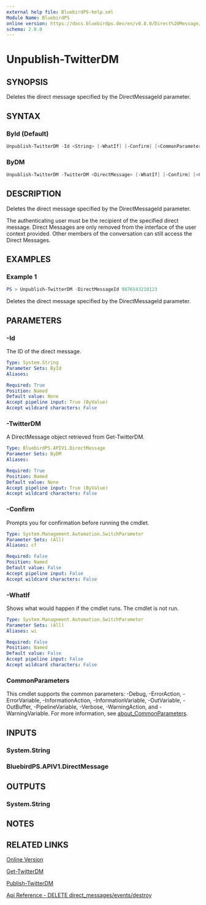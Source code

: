 ```yaml
---
external help file: BluebirdPS-help.xml
Module Name: BluebirdPS
online version: https://docs.bluebirdps.dev/en/v0.8.0/Direct%20Message/Unpublish-TwitterDM
schema: 2.0.0
---
```


# Unpublish-TwitterDM

## SYNOPSIS

Deletes the direct message specified by the DirectMessageId parameter.

## SYNTAX

### ById (Default)

```powershell
Unpublish-TwitterDM -Id <String> [-WhatIf] [-Confirm] [<CommonParameters>]
```

### ByDM

```powershell
Unpublish-TwitterDM -TwitterDM <DirectMessage> [-WhatIf] [-Confirm] [<CommonParameters>]
```

## DESCRIPTION

Deletes the direct message specified by the DirectMessageId parameter.

The authenticating user must be the recipient of the specified direct message.
Direct Messages are only removed from the interface of the user context provided.
Other members of the conversation can still access the Direct Messages.

## EXAMPLES

### Example 1

```powershell
PS > Unpublish-TwitterDM -DirectMessageId 9876543210123
```

Deletes the direct message specified by the DirectMessageId parameter.

## PARAMETERS

### -Id

The ID of the direct message.

```yaml
Type: System.String
Parameter Sets: ById
Aliases:

Required: True
Position: Named
Default value: None
Accept pipeline input: True (ByValue)
Accept wildcard characters: False
```

### -TwitterDM

A DirectMessage object retrieved from Get-TwitterDM.

```yaml
Type: BluebirdPS.APIV1.DirectMessage
Parameter Sets: ByDM
Aliases:

Required: True
Position: Named
Default value: None
Accept pipeline input: True (ByValue)
Accept wildcard characters: False
```

### -Confirm

Prompts you for confirmation before running the cmdlet.

```yaml
Type: System.Management.Automation.SwitchParameter
Parameter Sets: (All)
Aliases: cf

Required: False
Position: Named
Default value: False
Accept pipeline input: False
Accept wildcard characters: False
```

### -WhatIf

Shows what would happen if the cmdlet runs.
The cmdlet is not run.

```yaml
Type: System.Management.Automation.SwitchParameter
Parameter Sets: (All)
Aliases: wi

Required: False
Position: Named
Default value: False
Accept pipeline input: False
Accept wildcard characters: False
```

### CommonParameters

This cmdlet supports the common parameters: -Debug, -ErrorAction, -ErrorVariable, -InformationAction, -InformationVariable, -OutVariable, -OutBuffer, -PipelineVariable, -Verbose, -WarningAction, and -WarningVariable. For more information, see [about_CommonParameters](http://go.microsoft.com/fwlink/?LinkID=113216).

## INPUTS

### System.String

### BluebirdPS.APIV1.DirectMessage

## OUTPUTS

### System.String

## NOTES

## RELATED LINKS

[Online Version](https://docs.bluebirdps.dev/en/v0.8.0/Direct%20Message/Unpublish-TwitterDM)

[Get-TwitterDM](https://docs.bluebirdps.dev/en/v0.8.0/Direct%20Message/Get-TwitterDM)

[Publish-TwitterDM](https://docs.bluebirdps.dev/en/v0.8.0/Direct%20Message/Publish-TwitterDM)

[Api Reference - DELETE direct_messages/events/destroy](https://developer.twitter.com/en/docs/twitter-api/v1/direct-messages/sending-and-receiving/api-reference/delete-message-event)
